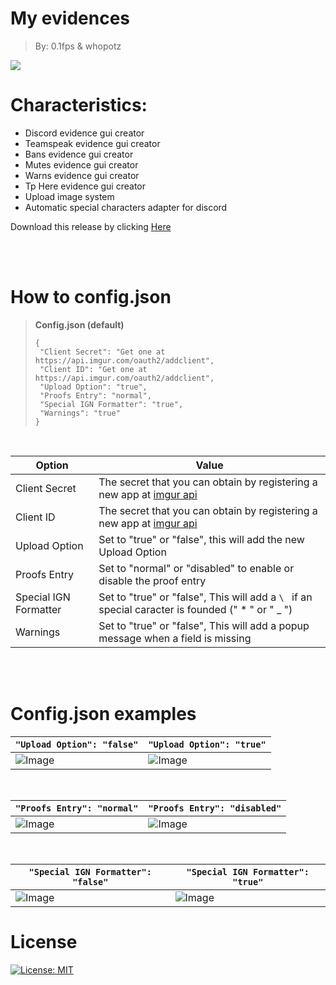 # My evidences 
> By: 0.1fps & whopotz
<p align="left">
   <img src="https://img.shields.io/badge/STATUS-EN%20DESAROLLO-green">
</p>

# Characteristics:

-   Discord evidence gui creator
-   Teamspeak evidence gui creator
-   Bans evidence gui creator
-   Mutes evidence gui creator
-   Warns evidence gui creator
-   Tp Here evidence gui creator
-   Upload image system
-   Automatic special characters adapter for discord


Download this release by clicking  [Here](https://github.com/Masterrecording/MyEvidences/releases/download/v1.0.2/MyEvidences.setup.exe)

<br/><br/>

# How to config.json

> **Config.json (default)**
>  ```
> {  
>   "Client Secret": "Get one at https://api.imgur.com/oauth2/addclient",
>   "Client ID": "Get one at https://api.imgur.com/oauth2/addclient",
>   "Upload Option": "true",
>   "Proofs Entry": "normal",
>   "Special IGN Formatter": "true",
>   "Warnings": "true"
> }
> ```

<br/>

| Option                | Value                                                                                                          |
|-----------------------|----------------------------------------------------------------------------------------------------------------|
| Client Secret         | The secret that you can obtain by registering a new app at [imgur api](https://api.imgur.com/oauth2/addclient) |
| Client ID             | The secret that you can obtain by registering a new app at [imgur api](https://api.imgur.com/oauth2/addclient) | 
| Upload Option         | Set to "true" or "false", this will add the new Upload Option                                                  |
| Proofs Entry          | Set to "normal" or "disabled" to enable or disable the proof entry                                             |
| Special IGN Formatter | Set to "true" or "false", This will add a `\ ` if an special caracter is founded (" * " or " _ ")              |
| Warnings              | Set to "true" or "false", This will add a popup message when a field is missing                                |

<br/><br/>

# Config.json examples

| `"Upload Option": "false"`              | `"Upload Option": "true"`                 |
|-----------------------------------------|-------------------------------------------|
| ![Image](https://imgur.com/vPgXEaR.png) | ![Image](https://i.imgur.com/l2yHw1b.png) |

<br/>

| `"Proofs Entry": "normal"`              | `"Proofs Entry": "disabled"`              |
|-----------------------------------------|-------------------------------------------|
| ![Image](https://imgur.com/JtKLv3J.png) | ![Image](https://i.imgur.com/l2yHw1b.png) |

<br/>

| `"Special IGN Formatter": "false"`      | `"Special IGN Formatter": "true"`       |
|-----------------------------------------|-----------------------------------------|
| ![Image](https://imgur.com/E8OuRzv.png) | ![Image](https://imgur.com/nTCLuCP.png) |


# License
[![License: MIT](https://img.shields.io/badge/License-MIT-yellow.svg)](https://opensource.org/licenses/MIT)
